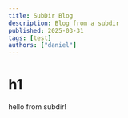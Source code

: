 ```yaml
---
title: SubDir Blog
description: Blog from a subdir
published: 2025-03-31
tags: [test]
authors: ["daniel"]
---
```


# h1
hello from subdir!